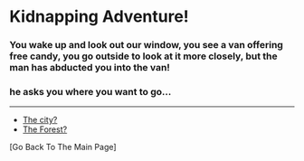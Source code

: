# Kidnapping Adventure!
### You wake up and look out our window, you see a van offering free candy, you go outside to look at it more closely, but the man has abducted you into the van!
### he asks you where you want to go...
---

* [The city?](../city/Building.md)
* [The Forest?](../forest/game.md)



[Go Back To The Main Page]
